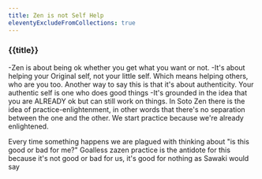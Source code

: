```yaml
---
title: Zen is not Self Help
eleventyExcludeFromCollections: true
---
```

<h3>{{title}}</h3>

-Zen is about being ok whether you get what you want or not. 
-It's about helping your Original self, not your little self. Which means helping others, who are you too. Another way to say this is that it's about authenticity. Your authentic self is one who does good things
-It's grounded in the idea that you are ALREADY ok but can still work on things. In Soto Zen there is the idea of practice-enlightenment, in other words that there's no separation between the one and the other. We start practice because we're already enlightened.

Every time something happens we are plagued with thinking about "is this good or bad for me?" Goalless zazen practice is the antidote for this because it's not good or bad for us, it's good for nothing as Sawaki would say
